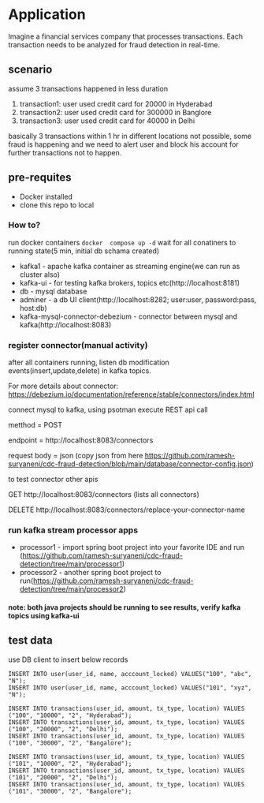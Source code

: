 # Application

Imagine a financial services company that processes transactions. Each transaction needs to be analyzed for fraud detection in real-time.

## scenario

assume 3 transactions happened in less duration
1. transaction1: user used credit card for 20000 in Hyderabad
2. transaction2: user used credit card for 300000 in Banglore
3. transaction3: user used credit card for 40000 in Delhi

basically 3 transactions within 1 hr in different locations not possible, some fraud is happening and we need to alert user and block his account for further transactions not to happen.

## pre-requites
* Docker installed
* clone this repo to local

### How to?
run docker containers
```docker  compose up -d```
wait for all conatiners to running state(5 min, initial db schama created)
* kafka1 - apache kafka container as streaming engine(we can run as cluster also)
* kafka-ui - for testing kafka brokers, topics etc(http://localhost:8181)
* db - mysql database
* adminer - a db UI client(http://localhost:8282; user:user, password:pass, host:db)
* kafka-mysql-connector-debezium - connector between mysql and kafka(http://localhost:8083)
### register connector(manual activity)
after all containers running, listen db modification events(insert,update,delete) in kafka topics. 

For more details about connector:  https://debezium.io/documentation/reference/stable/connectors/index.html

connect mysql to kafka, using psotman execute REST api call

metthod = POST

endpoint = http://localhost:8083/connectors

request body = json (copy json from here https://github.com/ramesh-suryaneni/cdc-fraud-detection/blob/main/database/connector-config.json)

to test connector other apis

GET http://localhost:8083/connectors (lists all connectors)

DELETE http://localhost:8083/connectors/replace-your-connector-name

### run kafka stream processor apps
* processor1 - import spring boot project into your favorite IDE and run (https://github.com/ramesh-suryaneni/cdc-fraud-detection/tree/main/processor1)
* processor2 - another spring boot project to run(https://github.com/ramesh-suryaneni/cdc-fraud-detection/tree/main/processor2)

#### note: both java projects should be running to see results, verify kafka topics using kafka-ui

## test data
use DB client to insert below records

```
INSERT INTO user(user_id, name, acccount_locked) VALUES("100", "abc", "N");
INSERT INTO user(user_id, name, acccount_locked) VALUES("101", "xyz", "N");

INSERT INTO transactions(user_id, amount, tx_type, location) VALUES ("100", "10000", "2", "Hyderabad");
INSERT INTO transactions(user_id, amount, tx_type, location) VALUES ("100", "20000", "2", "Delhi");
INSERT INTO transactions(user_id, amount, tx_type, location) VALUES ("100", "30000", "2", "Bangalore");

INSERT INTO transactions(user_id, amount, tx_type, location) VALUES ("101", "10000", "2", "Hyderabad");
INSERT INTO transactions(user_id, amount, tx_type, location) VALUES ("101", "20000", "2", "Delhi");
INSERT INTO transactions(user_id, amount, tx_type, location) VALUES ("101", "30000", "2", "Bangalore");
```



